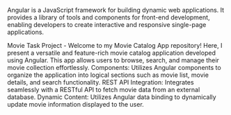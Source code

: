 
Angular is a JavaScript framework for building dynamic web applications. It provides a library of tools and components for front-end development, enabling developers to create interactive and responsive single-page applications.

Movie Task Project - Welcome to my Movie Catalog App repository! Here, I present a versatile and feature-rich movie catalog application developed using Angular. This app allows users to browse, search, and manage their movie collection effortlessly.
Components: Utilizes Angular components to organize the application into logical sections such as movie list, movie details, and search functionality.
REST API Integration: Integrates seamlessly with a RESTful API to fetch movie data from an external database.
Dynamic Content: Utilizes Angular data binding to dynamically update movie information displayed to the user.


